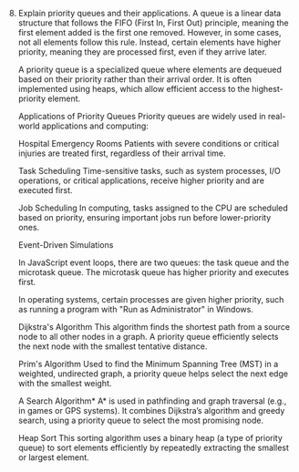 8. Explain priority queues and their applications.
   A queue is a linear data structure that follows the FIFO (First In, First Out) principle, meaning the first element added is the first one removed. However, in some cases, not all elements follow this rule. Instead, certain elements have higher priority, meaning they are processed first, even if they arrive later.

   A priority queue is a specialized queue where elements are dequeued based on their priority rather than their arrival order. It is often implemented using heaps, which allow efficient access to the highest-priority element.

   Applications of Priority Queues
   Priority queues are widely used in real-world applications and computing:

   Hospital Emergency Rooms
   Patients with severe conditions or critical injuries are treated first, regardless of their arrival time.

   Task Scheduling
   Time-sensitive tasks, such as system processes, I/O operations, or critical applications, receive higher priority and are executed first.

   Job Scheduling
   In computing, tasks assigned to the CPU are scheduled based on priority, ensuring important jobs run before lower-priority ones.

   Event-Driven Simulations

   In JavaScript event loops, there are two queues: the task queue and the microtask queue. The microtask queue has higher priority and executes first.

   In operating systems, certain processes are given higher priority, such as running a program with "Run as Administrator" in Windows.

   Dijkstra's Algorithm
   This algorithm finds the shortest path from a source node to all other nodes in a graph. A priority queue efficiently selects the next node with the smallest tentative distance.

   Prim's Algorithm
   Used to find the Minimum Spanning Tree (MST) in a weighted, undirected graph, a priority queue helps select the next edge with the smallest weight.

   A Search Algorithm*
   A* is used in pathfinding and graph traversal (e.g., in games or GPS systems). It combines Dijkstra’s algorithm and greedy search, using a priority queue to select the most promising node.

   Heap Sort
   This sorting algorithm uses a binary heap (a type of priority queue) to sort elements efficiently by repeatedly extracting the smallest or largest element.
